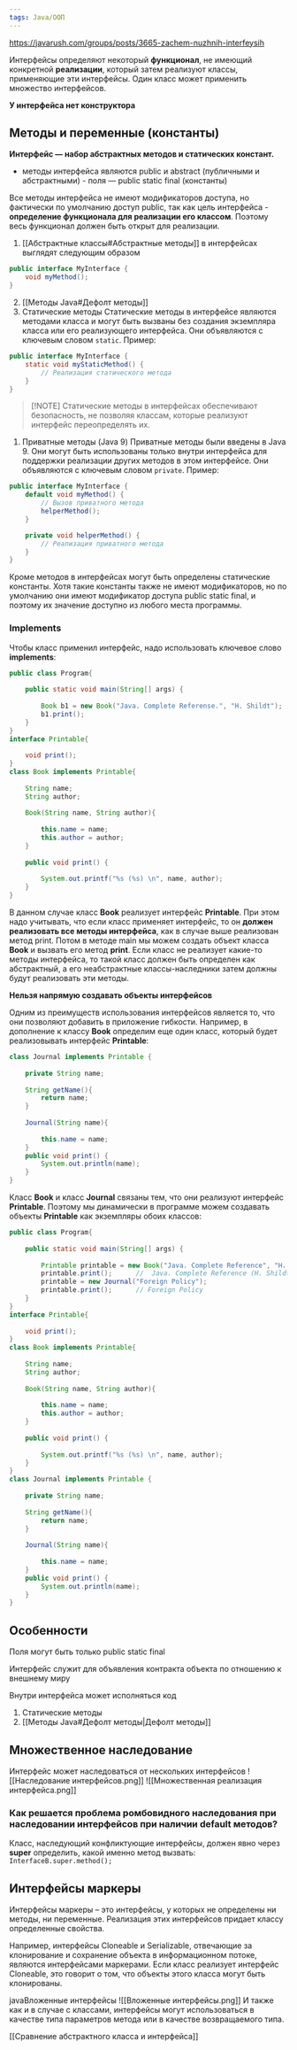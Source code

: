 ```yaml
---
tags: Java/ООП
---
```

https://javarush.com/groups/posts/3665-zachem-nuzhnih-interfeysih

Интерфейсы определяют некоторый **функционал**, не имеющий конкретной **реализации**, который затем реализуют классы, применяющие эти интерфейсы. Один класс может применить множество интерфейсов.

**У интерфейса нет конструктора**

## Методы и переменные (константы)

**Интерфейс — набор абстрактных методов и статических
констант.**
- методы интерфейса являются public и abstract (публичными и абстрактными) - поля — public static final (константы)

Все методы интерфейса не имеют модификаторов доступа, но фактически по умолчанию доступ public, так как цель интерфейса - **определение функционала для реализации его классом**. Поэтому весь функционал должен быть открыт для реализации.

1. [[Абстрактные классы#Абстрактные методы]] в интерфейсах выглядят следующим образом
```java
public interface MyInterface {
    void myMethod();
}
```

2. [[Методы Java#Дефолт методы]]
3. Статические методы
Статические методы в интерфейсе являются методами класса и могут быть вызваны без создания экземпляра класса или его реализующего интерфейса. Они объявляются с ключевым словом `static`. Пример:
```java
public interface MyInterface {
    static void myStaticMethod() {
        // Реализация статического метода
    }
}
```

>[!NOTE] Статические методы в интерфейсах обеспечивают безопасность, не позволяя классам, которые реализуют интерфейс переопределять их.

1. Приватные методы (Java 9)
Приватные методы были введены в Java 9. Они могут быть использованы только внутри интерфейса для поддержки реализации других методов в этом интерфейсе. Они объявляются с ключевым словом `private`. Пример:
```java
public interface MyInterface {
    default void myMethod() {
        // Вызов приватного метода
        helperMethod();
    }

    private void helperMethod() {
        // Реализация приватного метода
    }
}

```
Кроме методов в интерфейсах могут быть определены статические константы. Хотя такие константы также не имеют модификаторов, но по умолчанию они имеют модификатор доступа public static final, и поэтому их значение доступно из любого места программы.

### Implements
Чтобы класс применил интерфейс, надо использовать ключевое слово **implements**:
```java
public class Program{
      
    public static void main(String[] args) {
             
        Book b1 = new Book("Java. Complete Referense.", "H. Shildt");
        b1.print();
    }
}
interface Printable{
 
    void print();
}
class Book implements Printable{
  
    String name;
    String author;
  
    Book(String name, String author){
          
        this.name = name;
        this.author = author;
    }
      
    public void print() {
      
        System.out.printf("%s (%s) \n", name, author);
    }
}
```

В данном случае класс **Book** реализует интерфейс **Printable**. При этом надо учитывать, что если класс применяет интерфейс, то он **должен реализовать все методы интерфейса**, как в случае выше реализован метод print. Потом в методе main мы можем создать объект класса **Book** и вызвать его метод **print**. Если класс не реализует какие-то методы интерфейса, то такой класс должен быть определен как абстрактный, а его неабстрактные классы-наследники затем должны будут реализовать эти методы.

**Нельзя напрямую создавать объекты интерфейсов**

Одним из преимуществ использования интерфейсов является то, что они позволяют добавить в приложение гибкости. Например, в дополнение к классу **Book** определим еще один класс, который будет реализовывать интерфейс **Printable**:

```java
class Journal implements Printable {
 
    private String name;
  
    String getName(){
        return name;
    }
  
    Journal(String name){
          
        this.name = name;
    }
    public void print() {
        System.out.println(name);
    }  
}
```

Класс **Book** и класс **Journal** связаны тем, что они реализуют интерфейс **Printable**. Поэтому мы динамически в программе можем создавать объекты **Printable** как экземпляры обоих классов:
```java
public class Program{
      
    public static void main(String[] args) {
             
        Printable printable = new Book("Java. Complete Reference", "H. Shildt");
        printable.print();      //  Java. Complete Reference (H. Shildt)
        printable = new Journal("Foreign Policy");
        printable.print();      // Foreign Policy
    }
}
interface Printable{
 
    void print();
}
class Book implements Printable{
  
    String name;
    String author;
  
    Book(String name, String author){
          
        this.name = name;
        this.author = author;
    }
      
    public void print() {
      
        System.out.printf("%s (%s) \n", name, author);
    }
}
class Journal implements Printable {
 
    private String name;
  
    String getName(){
        return name;
    }
  
    Journal(String name){
          
        this.name = name;
    }
    public void print() {
        System.out.println(name);
    }  
}
```

## Особенности
Поля могут быть только public static final

Интерфейс служит для объявления контракта объекта по отношению к внешнему миру

Внутри интерфейса может исполняться код
1. Статические методы
2. [[Методы Java#Дефолт методы|Дефолт методы]]
 
## Множественное наследование
Интерфейс может наследоваться от нескольких интерфейсов
![[Наследование интерфейсов.png]]
![[Множественная реализация интерфейса.png]]
### Как решается проблема ромбовидного наследования при наследовании интерфейсов при наличии default методов?
Класс, наследующий конфликтующие интерфейсы, должен явно через **super** определить, какой именно метод вызвать:` InterfaceB.super.method();`
## Интерфейсы маркеры

Интерфейсы маркеры – это интерфейсы, у которых не определены ни методы, ни переменные. Реализация этих интерфейсов придает классу определенные свойства.

Например, интерфейсы Cloneable и Serializable, отвечающие за клонирование и сохранение объекта в информационном потоке, являются интерфейсами маркерами. Если класс реализует интерфейс Cloneable, это говорит о том, что объекты этого класса могут быть клонированы.

javaВложенные интерфейсы
![[Вложенные интерфейсы.png]]
И также как и в случае с классами, интерфейсы могут использоваться в качестве типа параметров метода или в качестве возвращаемого типа.



[[Сравнение абстрактного класса и интерфейса]]
